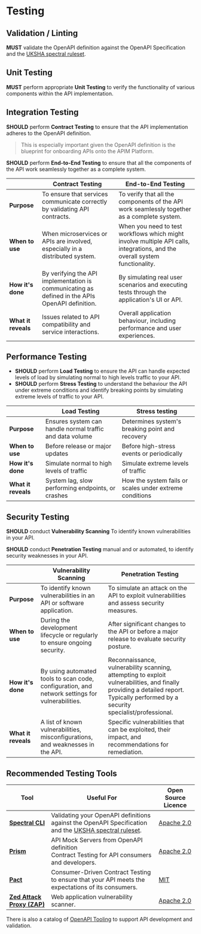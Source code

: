 # Testing

## Validation / Linting

**MUST** validate the OpenAPI definition against the OpenAPI Specification and the [UKSHA spectral ruleset](../spectral-rules/index.md).

## Unit Testing

**MUST** perform appropriate **Unit Testing** to verify the functionality of various components within the API implementation.

## Integration Testing

**SHOULD** perform **Contract Testing** to ensure that the API implementation adheres to the OpenAPI definition.

> This is especially important given the OpenAPI definition is the blueprint for onboarding APIs onto the APIM Platform.

**SHOULD** perform **End-to-End Testing** to ensure that all the components of the API work seamlessly together as a complete system.

| | Contract Testing | End-to-End Testing |
| - | --- | --- |
| **Purpose** | To ensure that services communicate correctly by validating API contracts. | To verify that all the components of the API work seamlessly together as a complete system. |
| **When to use** | When microservices or APIs are involved, especially in a distributed system. | When you need to test workflows which might involve multiple API calls, integrations, and the overall system functionality. |
| **How it's done** | By verifying the API implementation is communicating as defined in the APIs OpenAPI definition. | By simulating real user scenarios and executing tests through the application's UI or API. |
| **What it reveals** | Issues related to API compatibility and service interactions. | Overall application behaviour, including performance and user experiences. |

## Performance Testing

- **SHOULD** perform **Load Testing** to ensure the API can handle expected levels of load by simulating normal to high levels traffic to your API.
- **SHOULD** perform **Stress Testing** to understand the behaviour the API under extreme conditions and identify breaking points by simulating extreme levels of traffic to your API.

| | Load Testing | Stress testing |
| - | --- | --- |
| **Purpose** | Ensures system can handle normal traffic and data volume | Determines system's breaking point and recovery |
| **When to use** | Before release or major updates | Before high-stress events or periodically |
| **How it's done** | Simulate normal to high levels of traffic | Simulate extreme levels of traffic |
| **What it reveals** | System lag, slow performing endpoints, or crashes | How the system fails or scales under extreme conditions |

## Security Testing

**SHOULD** conduct **Vulnerability Scanning** To identify known vulnerabilities in your API.

**SHOULD** conduct **Penetration Testing** manual and or automated, to identify security weaknesses in your API.

| | Vulnerability Scanning | Penetration Testing |
| - | --- | --- |
| **Purpose**             | To identify known vulnerabilities in an API or software application. | To simulate an attack on the API to exploit vulnerabilities and assess security measures. |
| **When to use**         | During the development lifecycle or regularly to ensure ongoing security. | After significant changes to the API or before a major release to evaluate security posture. |
| **How it's done**       | By using automated tools to scan code, configuration, and network settings for vulnerabilities. | Reconnaissance, vulnerability scanning, attempting to exploit vulnerabilities, and finally providing a detailed report. Typically performed by a security specialist/professional. |
| **What it reveals**     | A list of known vulnerabilities, misconfigurations, and weaknesses in the API. | Specific vulnerabilities that can be exploited, their impact, and recommendations for remediation. |

## Recommended Testing Tools

| Tool | Useful For | Open Source Licence |
| -- | -- | -- |
| **[Spectral CLI](https://docs.stoplight.io/docs/spectral)** | Validating your OpenAPI definitions against the OpenAPI Specification and the [UKSHA spectral ruleset](../spectral-rules/index.md). | [Apache 2.0](https://opensource.org/license/apache-2-0) |
| **[Prism](https://stoplight.io/open-source/prism)** | API Mock Servers from OpenAPI definition<br>Contract Testing for API consumers and developers. | [Apache 2.0](https://opensource.org/license/apache-2-0) |
| **[Pact](https://docs.pact.io/)** | Consumer-Driven Contract Testing to ensure that your API meets the expectations of its consumers. | [MIT](https://opensource.org/license/mit) |
| **[Zed Attack Proxy (ZAP)](https://www.zaproxy.org/)** | Web application vulnerability scanner. | [Apache 2.0](https://opensource.org/license/apache-2-0) |

There is also a catalog of [OpenAPI Tooling](https://tools.openapis.org/) to support API development and validation.
